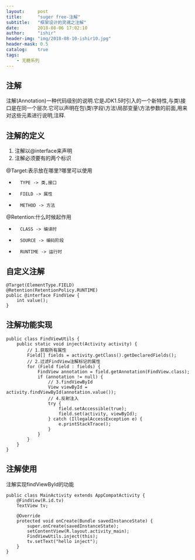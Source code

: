 ```yaml
---
layout:     post
title:      "suger free-注解"
subtitle:   "框架设计的灵魂之注解"
date:       2018-08-06 17:02:10
author:     "ishir"
header-img: "img/2018-08-10-ishir10.jpg"
header-mask: 0.5
catalog:    true
tags:
    - 无糖系列
---
```

**<font size="5">  </font>**
<!--上标:º ¹ ² ³ ⁴⁵ ⁶ ⁷ ⁸ ⁹ ⁺ ⁻ ⁼ ⁽ ⁾ ⁿ ′ ½下标:₀ ₁ ₂ ₃ ₄ ₅ ₆ ₇ ₈ ₉ ₊ ₋ ₌ ₍ ₎-->

## 注解

注解(Annotation)一种代码级别的说明.它是JDK1.5时引入的一个新特性,与类\接口是在同一个层次.它可以声明在包\类\字段\方法\局部变量\方法参数的前面,用来对这些元素进行说明,注释.

## 注解的定义

1. 注解以@interface来声明
2. 注解必须要有的两个标识

@Target:表示放在哪里?哪里可以使用

* 		TYPE -> 类,接口
*  		FIELD -> 属性
*  		METHOD -> 方法

@Retention:什么时候起作用

* 		CLASS -> 编译时
* 		SOURCE -> 编码阶段
* 		RUNTIME -> 运行时
	

## 自定义注解

```
@Target(ElementType.FIELD)
@Retention(RetentionPolicy.RUNTIME)
public @interface FindView {
    int value();
}
```

## 注解功能实现

```
public class FindViewUtils {
    public static void inject(Activity activity) {
        // 1.获取所有属性
        Field[] fields = activity.getClass().getDeclaredFields();
        // 2.过滤FindView注解标记的属性
        for (Field field : fields) {
            FindView annotation = field.getAnnotation(FindView.class);
            if (annotation != null) {
                // 3.findViewById
                View viewById = activity.findViewById(annotation.value());
                // 4.反射注入
                try {
                    field.setAccessible(true);
                    field.set(activity, viewById);
                } catch (IllegalAccessException e) {
                    e.printStackTrace();
                }
            }
        }
    }
}
```

## 注解使用

注解实现findViewById的功能

```
public class MainActivity extends AppCompatActivity {
    @FindView(R.id.tv)
    TextView tv;

    @Override
    protected void onCreate(Bundle savedInstanceState) {
        super.onCreate(savedInstanceState);
        setContentView(R.layout.activity_main);
        FindViewUtils.inject(this);
        tv.setText("hello inject");
    }
}
```
